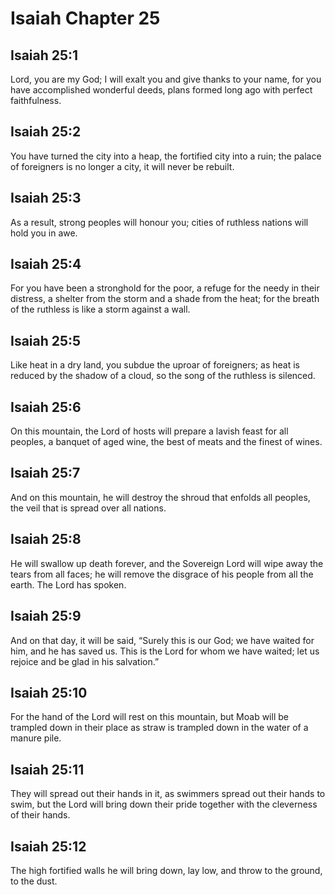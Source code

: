# Isaiah Chapter 25

## Isaiah 25:1

Lord, you are my God; I will exalt you and give thanks to your name, for you have accomplished wonderful deeds, plans formed long ago with perfect faithfulness.

## Isaiah 25:2

You have turned the city into a heap, the fortified city into a ruin; the palace of foreigners is no longer a city, it will never be rebuilt.

## Isaiah 25:3

As a result, strong peoples will honour you; cities of ruthless nations will hold you in awe.

## Isaiah 25:4

For you have been a stronghold for the poor, a refuge for the needy in their distress, a shelter from the storm and a shade from the heat; for the breath of the ruthless is like a storm against a wall.

## Isaiah 25:5

Like heat in a dry land, you subdue the uproar of foreigners; as heat is reduced by the shadow of a cloud, so the song of the ruthless is silenced.

## Isaiah 25:6

On this mountain, the Lord of hosts will prepare a lavish feast for all peoples, a banquet of aged wine, the best of meats and the finest of wines.

## Isaiah 25:7

And on this mountain, he will destroy the shroud that enfolds all peoples, the veil that is spread over all nations.

## Isaiah 25:8

He will swallow up death forever, and the Sovereign Lord will wipe away the tears from all faces; he will remove the disgrace of his people from all the earth. The Lord has spoken.

## Isaiah 25:9

And on that day, it will be said, “Surely this is our God; we have waited for him, and he has saved us. This is the Lord for whom we have waited; let us rejoice and be glad in his salvation.”

## Isaiah 25:10

For the hand of the Lord will rest on this mountain, but Moab will be trampled down in their place as straw is trampled down in the water of a manure pile.

## Isaiah 25:11

They will spread out their hands in it, as swimmers spread out their hands to swim, but the Lord will bring down their pride together with the cleverness of their hands.

## Isaiah 25:12

The high fortified walls he will bring down, lay low, and throw to the ground, to the dust.
